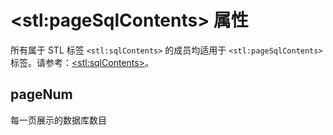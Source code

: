 # &lt;stl:pageSqlContents&gt; 属性

所有属于 STL 标签 `<stl:sqlContents>` 的成员均适用于 `<stl:pageSqlContents>` 标签。请参考：[&lt;stl:sqlContents&gt;](sqlContents/)。

## pageNum

每一页展示的数据库数目
